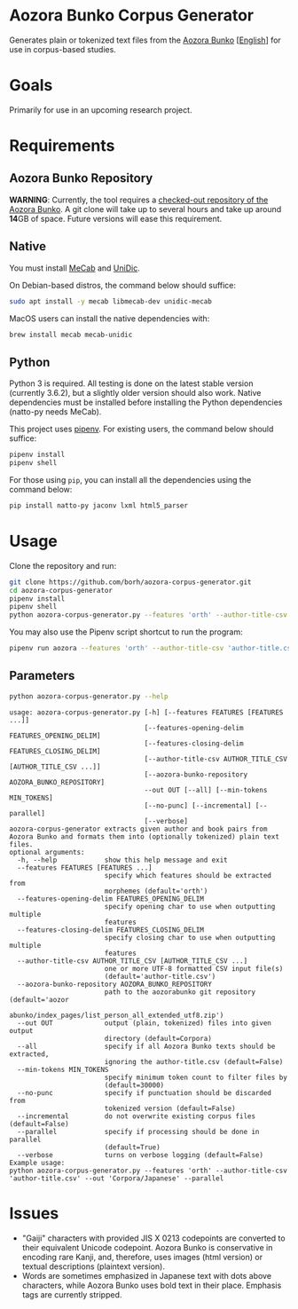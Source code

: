 # Aozora Bunko Corpus Generator

Generates plain or tokenized text files from the [Aozora Bunko](http://www.aozora.gr.jp/) [[English](https://en.wikipedia.org/wiki/Aozora_Bunko)] for use in corpus-based studies.

# Goals

Primarily for use in an upcoming research project.

# Requirements

## Aozora Bunko Repository

**WARNING**:
Currently, the tool requires a [checked-out repository of the Aozora Bunko](https://github.com/aozorabunko/aozorabunko).
A git clone will take up to several hours and take up around **14**GB of space.
Future versions will ease this requirement.

## Native

You must install [MeCab](https://github.com/taku910/mecab) and [UniDic](https://osdn.net/projects/unidic/).

On Debian-based distros, the command below should suffice:

```bash
sudo apt install -y mecab libmecab-dev unidic-mecab
```

MacOS users can install the native dependencies with:

```bash
brew install mecab mecab-unidic
```

## Python

Python 3 is required. All testing is done on the latest stable version (currently 3.6.2), but a slightly older version should also work.
Native dependencies must be installed before installing the Python dependencies (natto-py needs MeCab).

This project uses [pipenv](https://github.com/kennethreitz/pipenv).
For existing users, the command below should suffice:

```bash
pipenv install
pipenv shell
```

For those using `pip`, you can install all the dependencies using the command below:

```bash
pip install natto-py jaconv lxml html5_parser
```

# Usage

Clone the repository and run:

```bash
git clone https://github.com/borh/aozora-corpus-generator.git
cd aozora-corpus-generator
pipenv install
pipenv shell
python aozora-corpus-generator.py --features 'orth' --author-title-csv 'author-title.csv' --out 'Corpora/Japanese' --parallel
```

You may also use the Pipenv script shortcut to run the program:

```bash
pipenv run aozora --features 'orth' --author-title-csv 'author-title.csv' --out 'Corpora/Japanese' --parallel
```

## Parameters

```bash
python aozora-corpus-generator.py --help
```

    usage: aozora-corpus-generator.py [-h] [--features FEATURES [FEATURES ...]]
                                      [--features-opening-delim FEATURES_OPENING_DELIM]
                                      [--features-closing-delim FEATURES_CLOSING_DELIM]
                                      [--author-title-csv AUTHOR_TITLE_CSV [AUTHOR_TITLE_CSV ...]]
                                      [--aozora-bunko-repository AOZORA_BUNKO_REPOSITORY]
                                      --out OUT [--all] [--min-tokens MIN_TOKENS]
                                      [--no-punc] [--incremental] [--parallel]
                                      [--verbose]
    aozora-corpus-generator extracts given author and book pairs from Aozora Bunko and formats them into (optionally tokenized) plain text files.
    optional arguments:
      -h, --help            show this help message and exit
      --features FEATURES [FEATURES ...]
                            specify which features should be extracted from
                            morphemes (default='orth')
      --features-opening-delim FEATURES_OPENING_DELIM
                            specify opening char to use when outputting multiple
                            features
      --features-closing-delim FEATURES_CLOSING_DELIM
                            specify closing char to use when outputting multiple
                            features
      --author-title-csv AUTHOR_TITLE_CSV [AUTHOR_TITLE_CSV ...]
                            one or more UTF-8 formatted CSV input file(s)
                            (default='author-title.csv')
      --aozora-bunko-repository AOZORA_BUNKO_REPOSITORY
                            path to the aozorabunko git repository (default='aozor
                            abunko/index_pages/list_person_all_extended_utf8.zip')
      --out OUT             output (plain, tokenized) files into given output
                            directory (default=Corpora)
      --all                 specify if all Aozora Bunko texts should be extracted,
                            ignoring the author-title.csv (default=False)
      --min-tokens MIN_TOKENS
                            specify minimum token count to filter files by
                            (default=30000)
      --no-punc             specify if punctuation should be discarded from
                            tokenized version (default=False)
      --incremental         do not overwrite existing corpus files (default=False)
      --parallel            specify if processing should be done in parallel
                            (default=True)
      --verbose             turns on verbose logging (default=False)
    Example usage:
    python aozora-corpus-generator.py --features 'orth' --author-title-csv 'author-title.csv' --out 'Corpora/Japanese' --parallel

# Issues

-   "Gaiji" characters with provided JIS X 0213 codepoints are converted to their equivalent Unicode codepoint. Aozora Bunko is conservative in encoding rare Kanji, and, therefore, uses images (html version) or textual descriptions (plaintext version).
-   Words are sometimes emphasized in Japanese text with dots above characters, while Aozora Bunko uses bold text in their place. Emphasis tags are currently stripped.
